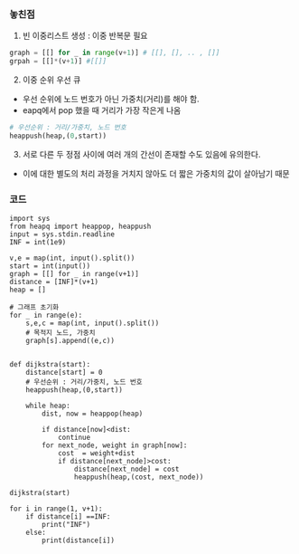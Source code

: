 ### 놓친점
1. 빈 이중리스트 생성 : 이중 반복문 필요
```python
graph = [[] for _ in range(v+1)] # [[], [], .. , []]
grpah = [[]*(v+1)] #[[]]
   ```
2. 이중 순위 우선 큐
* 우선 순위에 노드 번호가 아닌 가중치(거리)를 해야 함.
* eapq에서 pop 했을 때 거리가 가장 작은게 나옴
```python
# 우선순위 : 거리/가중치, 노드 번호
heappush(heap,(0,start))
```
3. 서로 다른 두 정점 사이에 여러 개의 간선이 존재할 수도 있음에 유의한다.
* 이에 대한 별도의 처리 과정을 거치지 않아도 더 짧은 가중치의 값이 살아남기 때문

### 코드
```
import sys
from heapq import heappop, heappush
input = sys.stdin.readline
INF = int(1e9)

v,e = map(int, input().split())
start = int(input())
graph = [[] for _ in range(v+1)]
distance = [INF]*(v+1)
heap = []

# 그래프 초기화
for _ in range(e):
    s,e,c = map(int, input().split())
    # 목적지 노드, 가중치
    graph[s].append((e,c))


def dijkstra(start):
    distance[start] = 0
    # 우선순위 : 거리/가중치, 노드 번호
    heappush(heap,(0,start))
    
    while heap:
        dist, now = heappop(heap)
        
        if distance[now]<dist:
            continue
        for next_node, weight in graph[now]:
            cost  = weight+dist
            if distance[next_node]>cost:
                distance[next_node] = cost
                heappush(heap,(cost, next_node))
                
dijkstra(start) 

for i in range(1, v+1):
    if distance[i] ==INF:
        print("INF")
    else:
        print(distance[i])

```
